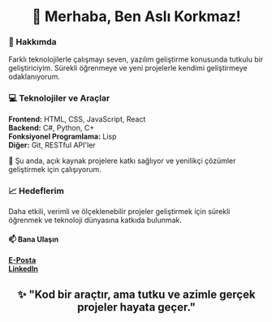 <h1 align="center">👋 Merhaba, Ben Aslı Korkmaz!</h1>

### 🎯 Hakkımda
Farklı teknolojilerle çalışmayı seven, yazılım geliştirme konusunda tutkulu bir geliştiriciyim. Sürekli öğrenmeye ve yeni projelerle kendimi geliştirmeye odaklanıyorum.

### 💻 Teknolojiler ve Araçlar

**Frontend:** HTML, CSS, JavaScript, React <br>
**Backend:** C#, Python, C+ <br>
**Fonksiyonel Programlama:** Lisp <br>
**Diğer:** Git, RESTful API'ler <br>

🌱 Şu anda, açık kaynak projelere katkı sağlıyor ve yenilikçi çözümler geliştirmek için çalışıyorum. 

### 📈 Hedeflerim
Daha etkili, verimli ve ölçeklenebilir projeler geliştirmek için sürekli öğrenmek ve teknoloji dünyasına katkıda bulunmak.

#### 📫 Bana Ulaşın

**[E-Posta](mailto:korkmaz.asli2003@gmail.com)** <br>
**[LinkedIn](https://www.linkedin.com/in/asl%C4%B1-korkmaz/)**

<h2 align="center">✨ "Kod bir araçtır, ama tutku ve azimle gerçek projeler hayata geçer."</h2>
<!---
aslikorkmaz48/aslikorkmaz48 is a ✨ special ✨ repository because its `README.md` (this file) appears on your GitHub profile.
You can click the Preview link to take a look at your changes.
--->
